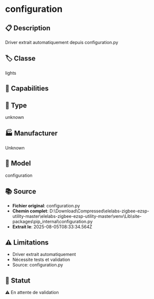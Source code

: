 # configuration

## 📋 Description
Driver extrait automatiquement depuis configuration.py

## 🏷️ Classe
lights

## 🔧 Capabilities


## 📡 Type
unknown

## 🏭 Manufacturer
Unknown

## 📱 Model
configuration

## 📚 Source
- **Fichier original**: configuration.py
- **Chemin complet**: D:\Download\Compressed\elelabs-zigbee-ezsp-utility-master\elelabs-zigbee-ezsp-utility-master\venv\Lib\site-packages\pip\_internal\configuration.py
- **Extrait le**: 2025-08-05T08:33:34.564Z

## ⚠️ Limitations
- Driver extrait automatiquement
- Nécessite tests et validation
- Source: configuration.py

## 🚀 Statut
⚠️ En attente de validation
